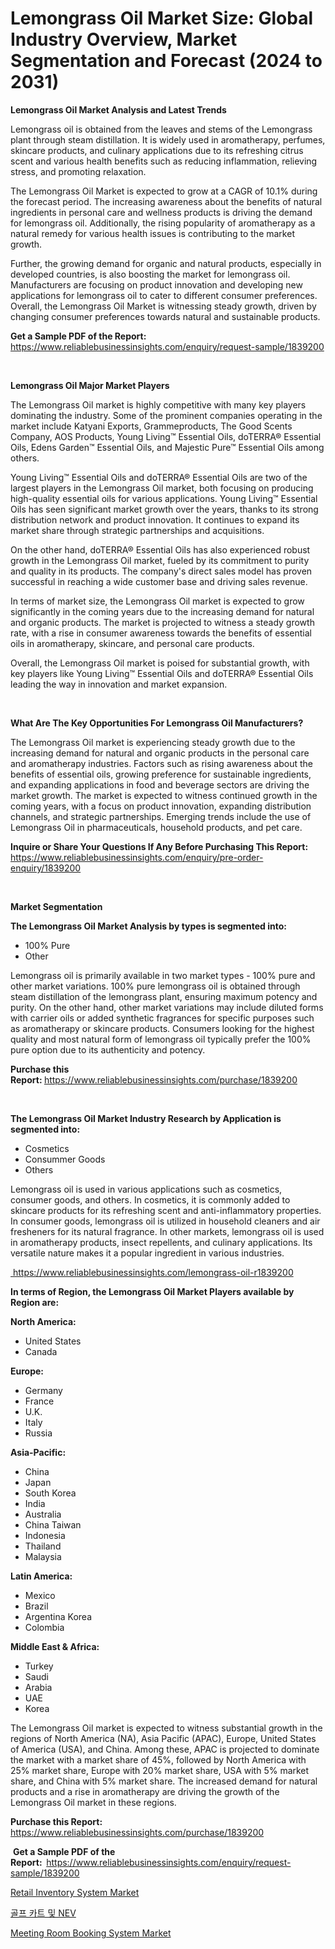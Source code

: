 <p><h1>Lemongrass Oil Market Size: Global Industry Overview, Market Segmentation and Forecast (2024 to 2031)</h1></p><p><strong>Lemongrass Oil Market Analysis and Latest Trends</strong></p>
<p><p>Lemongrass oil is obtained from the leaves and stems of the Lemongrass plant through steam distillation. It is widely used in aromatherapy, perfumes, skincare products, and culinary applications due to its refreshing citrus scent and various health benefits such as reducing inflammation, relieving stress, and promoting relaxation.</p><p>The Lemongrass Oil Market is expected to grow at a CAGR of 10.1% during the forecast period. The increasing awareness about the benefits of natural ingredients in personal care and wellness products is driving the demand for lemongrass oil. Additionally, the rising popularity of aromatherapy as a natural remedy for various health issues is contributing to the market growth.</p><p>Further, the growing demand for organic and natural products, especially in developed countries, is also boosting the market for lemongrass oil. Manufacturers are focusing on product innovation and developing new applications for lemongrass oil to cater to different consumer preferences. Overall, the Lemongrass Oil Market is witnessing steady growth, driven by changing consumer preferences towards natural and sustainable products.</p></p>
<p><strong>Get a Sample PDF of the Report:&nbsp;</strong> <a href="https://www.reliablebusinessinsights.com/enquiry/request-sample/1839200">https://www.reliablebusinessinsights.com/enquiry/request-sample/1839200</a></p>
<p>&nbsp;</p>
<p><strong>Lemongrass Oil Major Market Players</strong></p>
<p><p>The Lemongrass Oil market is highly competitive with many key players dominating the industry. Some of the prominent companies operating in the market include Katyani Exports, Grammeproducts, The Good Scents Company, AOS Products, Young Living™ Essential Oils, doTERRA® Essential Oils, Edens Garden™ Essential Oils, and Majestic Pure™ Essential Oils among others.</p><p>Young Living™ Essential Oils and doTERRA® Essential Oils are two of the largest players in the Lemongrass Oil market, both focusing on producing high-quality essential oils for various applications. Young Living™ Essential Oils has seen significant market growth over the years, thanks to its strong distribution network and product innovation. It continues to expand its market share through strategic partnerships and acquisitions.</p><p>On the other hand, doTERRA® Essential Oils has also experienced robust growth in the Lemongrass Oil market, fueled by its commitment to purity and quality in its products. The company's direct sales model has proven successful in reaching a wide customer base and driving sales revenue.</p><p>In terms of market size, the Lemongrass Oil market is expected to grow significantly in the coming years due to the increasing demand for natural and organic products. The market is projected to witness a steady growth rate, with a rise in consumer awareness towards the benefits of essential oils in aromatherapy, skincare, and personal care products.</p><p>Overall, the Lemongrass Oil market is poised for substantial growth, with key players like Young Living™ Essential Oils and doTERRA® Essential Oils leading the way in innovation and market expansion.</p></p>
<p>&nbsp;</p>
<p><strong>What Are The Key Opportunities For Lemongrass Oil Manufacturers?</strong></p>
<p><p>The Lemongrass Oil market is experiencing steady growth due to the increasing demand for natural and organic products in the personal care and aromatherapy industries. Factors such as rising awareness about the benefits of essential oils, growing preference for sustainable ingredients, and expanding applications in food and beverage sectors are driving the market growth. The market is expected to witness continued growth in the coming years, with a focus on product innovation, expanding distribution channels, and strategic partnerships. Emerging trends include the use of Lemongrass Oil in pharmaceuticals, household products, and pet care.</p></p>
<p><strong>Inquire or Share Your Questions If Any Before Purchasing This Report:</strong> <a href="https://www.reliablebusinessinsights.com/enquiry/pre-order-enquiry/1839200">https://www.reliablebusinessinsights.com/enquiry/pre-order-enquiry/1839200</a></p>
<p>&nbsp;</p>
<p><strong>Market Segmentation</strong></p>
<p><strong>The Lemongrass Oil Market Analysis by types is segmented into:</strong></p>
<p><ul><li>100% Pure</li><li>Other</li></ul></p>
<p><p>Lemongrass oil is primarily available in two market types - 100% pure and other market variations. 100% pure lemongrass oil is obtained through steam distillation of the lemongrass plant, ensuring maximum potency and purity. On the other hand, other market variations may include diluted forms with carrier oils or added synthetic fragrances for specific purposes such as aromatherapy or skincare products. Consumers looking for the highest quality and most natural form of lemongrass oil typically prefer the 100% pure option due to its authenticity and potency.</p></p>
<p><strong>Purchase this Report:&nbsp;</strong><a href="https://www.reliablebusinessinsights.com/purchase/1839200">https://www.reliablebusinessinsights.com/purchase/1839200</a></p>
<p>&nbsp;</p>
<p><strong>The Lemongrass Oil Market Industry Research by Application is segmented into:</strong></p>
<p><ul><li>Cosmetics</li><li>Consummer Goods</li><li>Others</li></ul></p>
<p><p>Lemongrass oil is used in various applications such as cosmetics, consumer goods, and others. In cosmetics, it is commonly added to skincare products for its refreshing scent and anti-inflammatory properties. In consumer goods, lemongrass oil is utilized in household cleaners and air fresheners for its natural fragrance. In other markets, lemongrass oil is used in aromatherapy products, insect repellents, and culinary applications. Its versatile nature makes it a popular ingredient in various industries.</p></p>
<p><a href="https://www.reliablebusinessinsights.com/lemongrass-oil-r1839200">&nbsp;https://www.reliablebusinessinsights.com/lemongrass-oil-r1839200</a></p>
<p><strong>In terms of Region, the Lemongrass Oil Market Players available by Region are:</strong></p>
<p>
    <p> <strong> North America: </strong>
        <ul>
            <li>United States</li>
            <li>Canada</li>
        </ul>
        </p> 
    <p> <strong> Europe: </strong>
        <ul>
            <li>Germany</li>
            <li>France</li>
            <li>U.K.</li>
            <li>Italy</li>
            <li>Russia</li>
        </ul>
        </p> 
    <p> <strong> Asia-Pacific: </strong>
        <ul>
            <li>China</li>
            <li>Japan</li>
            <li>South Korea</li>
            <li>India</li>
            <li>Australia</li>
            <li>China Taiwan</li>
            <li>Indonesia</li>
            <li>Thailand</li>
            <li>Malaysia</li>
        </ul>
        </p> 
    <p> <strong> Latin America: </strong>
        <ul>
            <li>Mexico</li>
            <li>Brazil</li>
            <li>Argentina Korea</li>
            <li>Colombia</li>
        </ul>
        </p> 
    <p> <strong> Middle East & Africa: </strong>
        <ul>
            <li>Turkey</li>
            <li>Saudi</li>
            <li>Arabia</li>
            <li>UAE</li>
            <li>Korea</li>
        </ul>
    </p>
    </p>
<p><p>The Lemongrass Oil market is expected to witness substantial growth in the regions of North America (NA), Asia Pacific (APAC), Europe, United States of America (USA), and China. Among these, APAC is projected to dominate the market with a market share of 45%, followed by North America with 25% market share, Europe with 20% market share, USA with 5% market share, and China with 5% market share. The increased demand for natural products and a rise in aromatherapy are driving the growth of the Lemongrass Oil market in these regions.</p></p>
<p><strong>Purchase this Report: </strong><a href="https://www.reliablebusinessinsights.com/purchase/1839200">https://www.reliablebusinessinsights.com/purchase/1839200</a></p>
<p>&nbsp;<strong>Get a Sample PDF of the Report:&nbsp;&nbsp;</strong><a href="https://www.reliablebusinessinsights.com/enquiry/request-sample/1839200">https://www.reliablebusinessinsights.com/enquiry/request-sample/1839200</a></p>
<p><strong></strong></p>
<p><p><a href="https://github.com/nafiafirdania/Market-Research-Report-List-1/blob/main/retail-inventory-system-market.md">Retail Inventory System Market</a></p><p><a href="https://github.com/nigaleamar09/Market-Research-Report-List-1/blob/main/6315141129677.md">골프 카트 및 NEV</a></p><p><a href="https://github.com/kulaberyasin52/Market-Research-Report-List-1/blob/main/meeting-room-booking-system-market.md">Meeting Room Booking System Market</a></p></p>